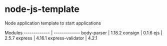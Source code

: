 # node-js-template

Node application template to start applications

Modules
------------- | -------------
body-parser  | 1.18.2
consign  | 0.1.6
ejs  | 2.5.7
express  | 4.16.1
express-validator  | 4.2.1